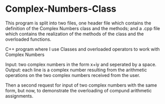 # Complex-Numbers-Class

This program is split into two files, one header file which contains the definition of the Complex Numbers class and the methods; and a .cpp file which contains the realization of the methods of the class and the overloaded functions.

C++ program where I use Classes and overloaded operators to work with Complex Numbers


Input: two complex numbers in the form x+iy and seperated by a space.
Output: each line is a complex number resulting from the arithmetic operations on the two complex numbers received from the user.

Then a second request for input of two complex numbers with the same form, but now, to demonstrate the overloading of compund arithmetic assignments.
